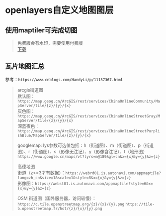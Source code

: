 # openlayers自定义地图图层

## 使用maptiler可完成切图

> 免费版会有水印，需要使用付费版  
> [下载](/blog/utils/MapTilerPjb.rar)

## 瓦片地图汇总

参考：`https://www.cnblogs.com/HandyLi/p/11137367.html`  

> arcgis街道图  
> 默认图：`https://map.geoq.cn/ArcGIS/rest/services/ChinaOnlineCommunity/MapServer/tile/{z}/{y}/{x}`  
> 灰色图：`https://map.geoq.cn/ArcGIS/rest/services/ChinaOnlineStreetGray/MapServer/tile/{z}/{y}/{x}`  
> 深蓝夜色：`https://map.geoq.cn/ArcGIS/rest/services/ChinaOnlineStreetPurplishBlue/MapServer/tile/{z}/{y}/{x}`  
>
> googlemap: lys参数可选值包括：h（街道图）、m（街道图）、p（街道图）、r（街道图）、s（影像无注记）、y（影像含注记）、t（地形图）  
> `https://www.google.cn/maps/vt?lyrs=m@189&gl=cn&x={x}&y={y}&z={z}`
>
> 高德地图  
> 街道（z>=3才有数据）：`https://webrd01.is.autonavi.com/appmaptile?lang=zh_cn&size=1&scale=1&style=8&x={x}&y={y}&z={z}`  
> 影像图：`https://webst01.is.autonavi.com/appmaptile?style=6&x={x}&y={y}&z={z}`  
>
> OSM
> 街道图（国外服务器，访问较慢）：
> `https://c.tile.openstreetmap.org/{z}/{x}/{y}.png`
> `https://tile-b.openstreetmap.fr/hot/{z}/{x}/{y}.png`
